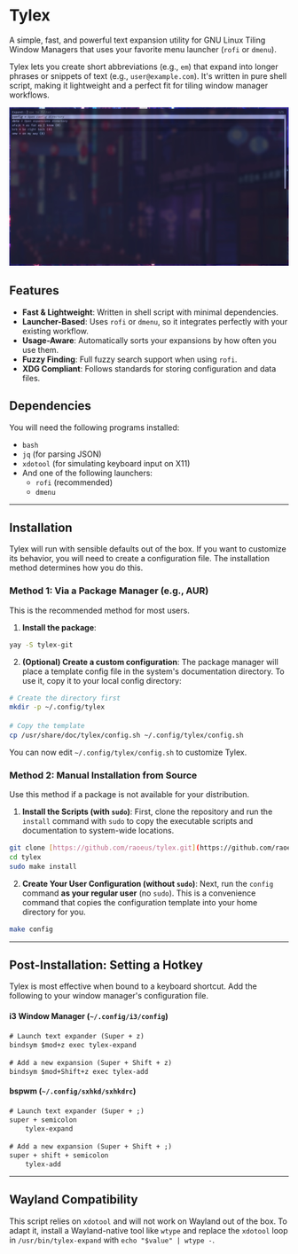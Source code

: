 # Tylex

A simple, fast, and powerful text expansion utility for GNU Linux Tiling Window Managers that uses your favorite menu launcher (`rofi` or `dmenu`).

Tylex lets you create short abbreviations (e.g., `em`) that expand into longer phrases or snippets of text (e.g., `user@example.com`). It's written in pure shell script, making it lightweight and a perfect fit for tiling window manager workflows.

*![Tylex Screenshot](screenshots/tylex.jpg)*

## Features

-   **Fast & Lightweight**: Written in shell script with minimal dependencies.
-   **Launcher-Based**: Uses `rofi` or `dmenu`, so it integrates perfectly with your existing workflow.
-   **Usage-Aware**: Automatically sorts your expansions by how often you use them.
-   **Fuzzy Finding**: Full fuzzy search support when using `rofi`.
-   **XDG Compliant**: Follows standards for storing configuration and data files.

## Dependencies

You will need the following programs installed:
-   `bash`
-   `jq` (for parsing JSON)
-   `xdotool` (for simulating keyboard input on X11)
-   And one of the following launchers:
    -   `rofi` (recommended)
    -   `dmenu`

---
## Installation

Tylex will run with sensible defaults out of the box. If you want to customize its behavior, you will need to create a configuration file. The installation method determines how you do this.

### Method 1: Via a Package Manager (e.g., AUR)

This is the recommended method for most users.

1.  **Install the package**:
```sh
yay -S tylex-git
```
2.  **(Optional) Create a custom configuration**:
    The package manager will place a template config file in the system's documentation directory. To use it, copy it to your local config directory:
```sh
# Create the directory first
mkdir -p ~/.config/tylex

# Copy the template
cp /usr/share/doc/tylex/config.sh ~/.config/tylex/config.sh
```
You can now edit `~/.config/tylex/config.sh` to customize Tylex.

### Method 2: Manual Installation from Source

Use this method if a package is not available for your distribution.

1.  **Install the Scripts (with `sudo`)**:
    First, clone the repository and run the `install` command with `sudo` to copy the executable scripts and documentation to system-wide locations.
```sh
git clone [https://github.com/raoeus/tylex.git](https://github.com/raoeus/tylex.git)
cd tylex
sudo make install
```

2.  **Create Your User Configuration (without `sudo`)**:
    Next, run the `config` command **as your regular user** (no `sudo`). This is a convenience command that copies the configuration template into your home directory for you.
```sh
make config
```

---
## Post-Installation: Setting a Hotkey

Tylex is most effective when bound to a keyboard shortcut. Add the following to your window manager's configuration file.

#### i3 Window Manager (`~/.config/i3/config`)
```
# Launch text expander (Super + z)
bindsym $mod+z exec tylex-expand

# Add a new expansion (Super + Shift + z)
bindsym $mod+Shift+z exec tylex-add
```

#### bspwm (`~/.config/sxhkd/sxhkdrc`)

```
# Launch text expander (Super + ;)
super + semicolon
    tylex-expand

# Add a new expansion (Super + Shift + ;)
super + shift + semicolon
    tylex-add
```

---

## Wayland Compatibility

This script relies on `xdotool` and will not work on Wayland out of the box. To adapt it, install a Wayland-native tool like `wtype` and replace the `xdotool` loop in `/usr/bin/tylex-expand` with `echo "$value" | wtype -`.
